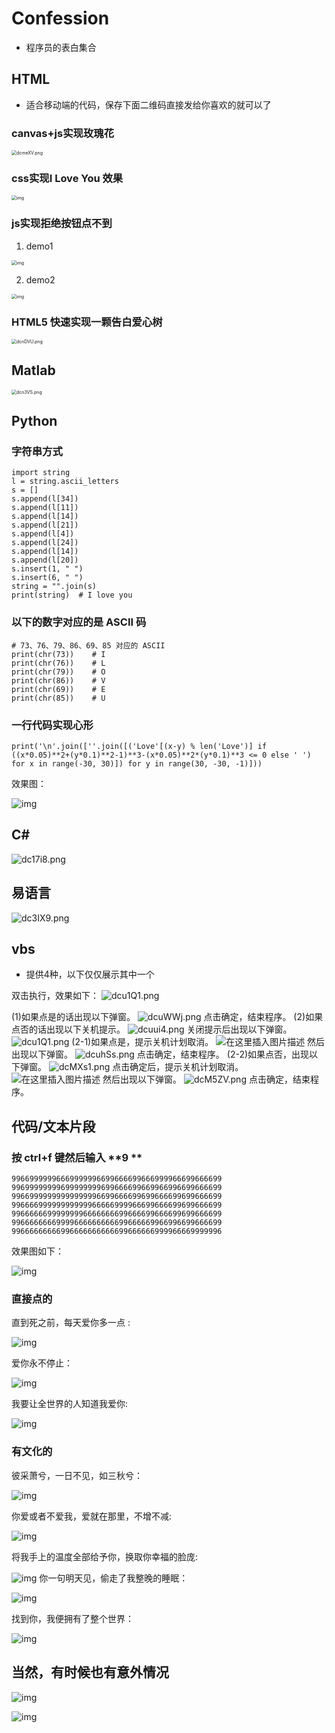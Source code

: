 # Confession

- 程序员的表白集合

## HTML

- 适合移动端的代码，保存下面二维码直接发给你喜欢的就可以了

### canvas+js实现玫瑰花

<img src="https://s1.ax1x.com/2020/08/25/dcmeXV.png" alt="dcmeXV.png" style="zoom:50%;" />

### css实现I Love You 效果

<img src="https://mmbiz.qpic.cn/mmbiz_gif/vqlbVFl5Jn2Gk00ySqvydEPyNfibYHPcHXp9zLBHQQ2HANa0OVzicey9ria2eaLkzEpx93WiaEYFro9hwtsicviaI0ow/640?wx_fmt=gif&amp;tp=webp&amp;wxfrom=5&amp;wx_lazy=1" alt="img" style="zoom:50%;" />

### js实现拒绝按钮点不到

1. demo1

<img src="https://mmbiz.qpic.cn/mmbiz_gif/vqlbVFl5Jn2Gk00ySqvydEPyNfibYHPcHEFbtL3Pwhdll0YdxBDvjnEYuJ2mfPXsiaMfJfzzfLZUXookib8m8picXQ/640?wx_fmt=gif&amp;tp=webp&amp;wxfrom=5&amp;wx_lazy=1" alt="img" style="zoom:50%;" />

2. demo2

<img src="https://mmbiz.qpic.cn/mmbiz_gif/vqlbVFl5Jn2Gk00ySqvydEPyNfibYHPcHbMy0nI6gkaEE16Qg0deY4Yef6V6hBHrtWFD8I93LY7icUfgduoID31g/640?wx_fmt=gif&amp;tp=webp&amp;wxfrom=5&amp;wx_lazy=1" alt="img" style="zoom:50%;" />



### HTML5 快速实现一颗告白爱心树

<img src="https://s1.ax1x.com/2020/08/25/dcnDVU.png" alt="dcnDVU.png" style="zoom:50%;" />

## Matlab

<img src="https://s1.ax1x.com/2020/08/25/dcn3VS.png" alt="dcn3VS.png" style="zoom:50%;" />

## Python

### 字符串方式

```
import string
l = string.ascii_letters
s = []
s.append(l[34])
s.append(l[11])
s.append(l[14])
s.append(l[21])
s.append(l[4])
s.append(l[24])
s.append(l[14])
s.append(l[20])
s.insert(1, " ")
s.insert(6, " ")
string = "".join(s)
print(string)  # I love you
```



### 以下的数字对应的是 ASCII 码

```
# 73、76、79、86、69、85 对应的 ASCII
print(chr(73))    # I
print(chr(76))    # L
print(chr(79))    # O
print(chr(86))    # V
print(chr(69))    # E    
print(chr(85))    # U
```



### 一行代码实现心形

```
print('\n'.join([''.join([('Love'[(x-y) % len('Love')] if ((x*0.05)**2+(y*0.1)**2-1)**3-(x*0.05)**2*(y*0.1)**3 <= 0 else ' ') for x in range(-30, 30)]) for y in range(30, -30, -1)]))
```



效果图：

![img](https://mmbiz.qpic.cn/mmbiz_png/vqlbVFl5Jn2Gk00ySqvydEPyNfibYHPcH8XhZhp3HLicNL4iakXPBDk6vCtbCic9ytmT71sMUicrH8AN0497DtNtyibg/640?wx_fmt=png&tp=webp&wxfrom=5&wx_lazy=1&wx_co=1)

## C#

![dc17i8.png](https://s1.ax1x.com/2020/08/25/dc17i8.png)

## 易语言

![dc3IX9.png](https://s1.ax1x.com/2020/08/25/dc3IX9.png)



## vbs

- 提供4种，以下仅仅展示其中一个

双击执行，效果如下：
![dcu1Q1.png](https://s1.ax1x.com/2020/08/25/dcu1Q1.png)

(1)如果点是的话出现以下弹窗。
![dcuWWj.png](https://s1.ax1x.com/2020/08/25/dcuWWj.png)
点击确定，结束程序。
(2)如果点否的话出现以下关机提示。
![dcuui4.png](https://s1.ax1x.com/2020/08/25/dcuui4.png)
关闭提示后出现以下弹窗。
![dcu1Q1.png](https://s1.ax1x.com/2020/08/25/dcu1Q1.png)
(2-1)如果点是，提示关机计划取消。
![在这里插入图片描述](https://img-blog.csdnimg.cn/20200430164901824.png)
然后出现以下弹窗。
![dcuhSs.png](https://s1.ax1x.com/2020/08/25/dcuhSs.png)
点击确定，结束程序。
(2-2)如果点否，出现以下弹窗。
![dcMXs1.png](https://s1.ax1x.com/2020/08/25/dcMXs1.png)
点击确定后，提示关机计划取消。
![在这里插入图片描述](https://img-blog.csdnimg.cn/20200430164901824.png)
然后出现以下弹窗。
![dcM5ZV.png](https://s1.ax1x.com/2020/08/25/dcM5ZV.png)
点击确定，结束程序。

## 代码/文本片段

### 按 **ctrl+f** 键然后输入 **9 **

```
99669999996669999996699666699666999966699666699 99699999999699999999699666699669966996699666699 99669999999999999996699666699699666699699666699 99666699999999999966666999966699666699699666699 99666666999999996666666699666699666699699666699 99666666669999666666666699666669966996699666699 99666666666996666666666699666666999966669999996
```

效果图如下：

![img](https://mmbiz.qpic.cn/mmbiz_png/vqlbVFl5Jn2Gk00ySqvydEPyNfibYHPcHoGYNmicwqEhGjyGMACeehK5TNFGYqF1bok23J1ENBgSqEGA49OYvOUw/640?wx_fmt=png&tp=webp&wxfrom=5&wx_lazy=1&wx_co=1)



### 直接点的

直到死之前，每天爱你多一点 :

![img](https://mmbiz.qpic.cn/mmbiz_png/vqlbVFl5Jn2Gk00ySqvydEPyNfibYHPcHkP72WGYyRvpFbb8qhKloVR4ic6ibtiahP9heAs6U1mqSCBIj8WKRsAepA/640?wx_fmt=png&tp=webp&wxfrom=5&wx_lazy=1&wx_co=1)

爱你永不停止：

![img](https://mmbiz.qpic.cn/mmbiz_png/vqlbVFl5Jn2Gk00ySqvydEPyNfibYHPcHsMO3Ficz7lZyCiblWp0pqPvb8CPkgMrbDw3jrSdGEkriaicpmJtpMiaMdgQ/640?wx_fmt=png&tp=webp&wxfrom=5&wx_lazy=1&wx_co=1)

我要让全世界的人知道我爱你:

![img](https://mmbiz.qpic.cn/mmbiz_png/vqlbVFl5Jn2Gk00ySqvydEPyNfibYHPcHq7yDyfI6ENgU9J4sqBuic3FibSbuEWRm4icWtXtRkUUKicNsLQDlw84TIA/640?wx_fmt=png&tp=webp&wxfrom=5&wx_lazy=1&wx_co=1)

### 有文化的

彼采萧兮，一日不见，如三秋兮：

![img](https://mmbiz.qpic.cn/mmbiz_png/vqlbVFl5Jn2Gk00ySqvydEPyNfibYHPcHgh13kAfxuoxEiczxhTK63ZxHZvVghiauydeH8AbHr36JbHIzRwG1rMQg/640?wx_fmt=png&tp=webp&wxfrom=5&wx_lazy=1&wx_co=1)

你爱或者不爱我，爱就在那里，不增不减:

![img](https://mmbiz.qpic.cn/mmbiz_png/vqlbVFl5Jn2Gk00ySqvydEPyNfibYHPcH6L5OrAlLd42fLkIhkicib2Nr6iawhvfYrWMzZmVibWR71OexYWnmXglPkw/640?wx_fmt=png&tp=webp&wxfrom=5&wx_lazy=1&wx_co=1)



将我手上的温度全部给予你，换取你幸福的脸庞:

![img](https://mmbiz.qpic.cn/mmbiz_png/vqlbVFl5Jn2Gk00ySqvydEPyNfibYHPcH5DnxwQmnlobsfP5wBFphia5U5IReWX6PgSRkps5R9ooqBSy4nR9EicMA/640?wx_fmt=png&tp=webp&wxfrom=5&wx_lazy=1&wx_co=1)
你一句明天见，偷走了我整晚的睡眠：

![img](https://mmbiz.qpic.cn/mmbiz_png/vqlbVFl5Jn2Gk00ySqvydEPyNfibYHPcHwIicsbUREGRSvaqc6rZQGRPMlAibSnJo4CdUq7eZA8OxP3icpWicxXhsRw/640?wx_fmt=png&tp=webp&wxfrom=5&wx_lazy=1&wx_co=1)



找到你，我便拥有了整个世界：

![img](https://mmbiz.qpic.cn/mmbiz_png/vqlbVFl5Jn2Gk00ySqvydEPyNfibYHPcHUpLMMcGoMdYFotXWyFbecG2LgrnicVbmDt4FI8z2T3Px1swXtRpT6YA/640?wx_fmt=png&tp=webp&wxfrom=5&wx_lazy=1&wx_co=1)



## 当然，有时候也有意外情况

![img](https://mmbiz.qpic.cn/mmbiz_png/vqlbVFl5Jn2VibeG4MzcaU2OxSM9NEGr7hxjvfz6pO4UAMsxPgFk2VLibgDMTzWAiaoMZASFUQlTviarDSp3lM5HyQ/640?wx_fmt=jpeg&tp=webp&wxfrom=5&wx_lazy=1&wx_co=1)

![img](https://mmbiz.qpic.cn/mmbiz_png/vqlbVFl5Jn2Gk00ySqvydEPyNfibYHPcH447UOfXtQ95vHgWwXk8AjvNqQ7s3h2RYwClNmXzPbicoQoZJlzheGGA/640?wx_fmt=png&tp=webp&wxfrom=5&wx_lazy=1&wx_co=1)